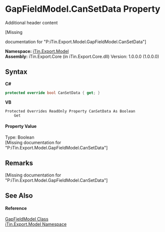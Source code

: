 # GapFieldModel.CanSetData Property 
Additional header content 

\[Missing <summary> documentation for "P:iTin.Export.Model.GapFieldModel.CanSetData"\]

**Namespace:**&nbsp;<a href="ef57ffcc-e95e-b212-5a46-9aa6f5a3511f">iTin.Export.Model</a><br />**Assembly:**&nbsp;iTin.Export.Core (in iTin.Export.Core.dll) Version: 1.0.0.0 (1.0.0.0)

## Syntax

**C#**<br />
``` C#
protected override bool CanSetData { get; }
```

**VB**<br />
``` VB
Protected Overrides ReadOnly Property CanSetData As Boolean
	Get
```


#### Property Value
Type: Boolean<br />\[Missing <value> documentation for "P:iTin.Export.Model.GapFieldModel.CanSetData"\]

## Remarks
\[Missing <remarks> documentation for "P:iTin.Export.Model.GapFieldModel.CanSetData"\]

## See Also


#### Reference
<a href="dd80c24f-7211-3ee0-fe06-bb0a9734efdc">GapFieldModel Class</a><br /><a href="ef57ffcc-e95e-b212-5a46-9aa6f5a3511f">iTin.Export.Model Namespace</a><br />